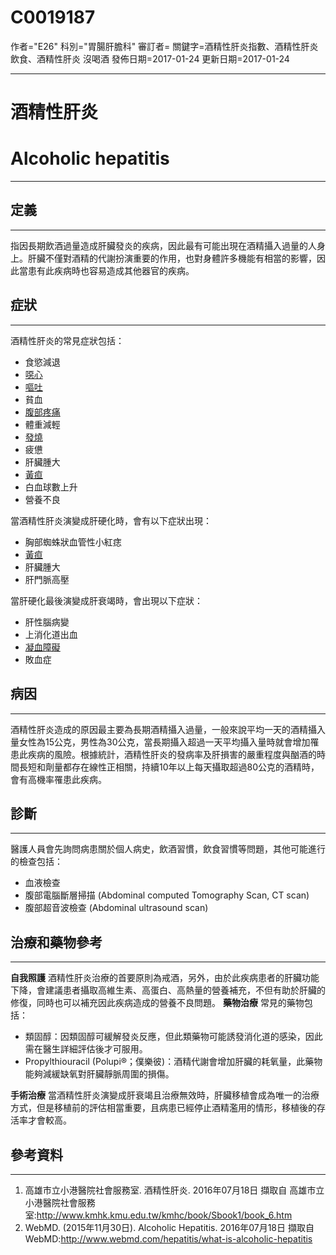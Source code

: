 # C0019187
作者="E26"
科別="胃腸肝膽科"
審訂者=
關鍵字=酒精性肝炎指數、酒精性肝炎飲食、酒精性肝炎 沒喝酒
發佈日期=2017-01-24
更新日期=2017-01-24

----------
# 酒精性肝炎
# Alcoholic hepatitis
----------
## 定義
----------

指因長期飲酒過量造成肝臟發炎的疾病，因此最有可能出現在酒精攝入過量的人身上。肝臟不僅對酒精的代謝扮演重要的作用，也對身體許多機能有相當的影響，因此當患有此疾病時也容易造成其他器官的疾病。

## 症狀
----------

酒精性肝炎的常見症狀包括：

- 食慾減退
- [噁心](C0027497)
- [嘔吐](C0042963)
- 貧血
- [腹部疼痛](C0000737)
- 體重減輕
- [發燒](C0015967)
- 疲憊
- 肝臟腫大
- [黃疸](C0022346)
- 白血球數上升
- 營養不良

當酒精性肝炎演變成肝硬化時，會有以下症狀出現：

- 胸部蜘蛛狀血管性小紅痣
- [黃疸](C0022346)
- 肝臟腫大
- 肝門脈高壓

當肝硬化最後演變成肝衰竭時，會出現以下症狀：

- 肝性腦病變
- 上消化道出血
- [凝血障礙](C1458140)
- 敗血症
## 病因
----------

酒精性肝炎造成的原因最主要為長期酒精攝入過量，一般來說平均一天的酒精攝入量女性為15公克，男性為30公克，當長期攝入超過一天平均攝入量時就會增加罹患此疾病的風險。根據統計，酒精性肝炎的發病率及肝損害的嚴重程度與酗酒的時間長短和劑量都存在線性正相關，持續10年以上每天攝取超過80公克的酒精時，會有高機率罹患此疾病。

## 診斷
----------

醫護人員會先詢問病患關於個人病史，飲酒習慣，飲食習慣等問題，其他可能進行的檢查包括：

- 血液檢查
- 腹部電腦斷層掃描 (Abdominal computed Tomography Scan, CT scan)
- 腹部超音波檢查 (Abdominal ultrasound scan)
## 治療和藥物參考
----------

**自我照護**
酒精性肝炎治療的首要原則為戒酒，另外，由於此疾病患者的肝臟功能下降，會建議患者攝取高維生素、高蛋白、高熱量的營養補充，不但有助於肝臟的修復，同時也可以補充因此疾病造成的營養不良問題。
**藥物治療**
常見的藥物包括：

- 類固醇：因類固醇可緩解發炎反應，但此類藥物可能誘發消化道的感染，因此需在醫生詳細評估後才可服用。
- Propylthiouracil (Polupi®；僕樂彼)：酒精代謝會增加肝臟的耗氧量，此藥物能夠減緩缺氧對肝臟靜脈周圍的損傷。

**手術治療**
當酒精性肝炎演變成肝衰竭且治療無效時，肝臟移植會成為唯一的治療方式，但是移植前的評估相當重要，且病患已經停止酒精濫用的情形，移植後的存活率才會較高。

## 參考資料
----------
1. 高雄市立小港醫院社會服務室. 酒精性肝炎. 2016年07月18日 擷取自 高雄市立小港醫院社會服務室:http://www.kmhk.kmu.edu.tw/kmhc/book/Sbook1/book_6.htm
2. WebMD. (2015年11月30日). Alcoholic Hepatitis. 2016年07月18日 擷取自 WebMD:http://www.webmd.com/hepatitis/what-is-alcoholic-hepatitis

